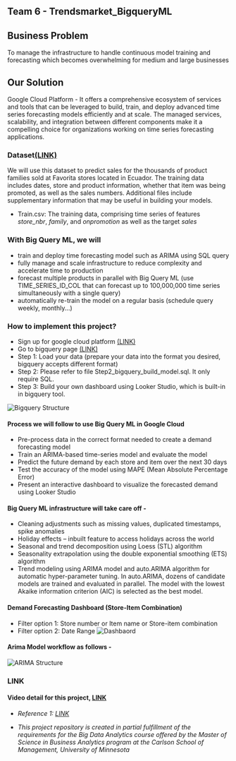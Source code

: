 ## Team 6 - Trendsmarket_BigqueryML

## Business Problem

To manage the infrastructure to handle continuous model training and forecasting which becomes overwhelming for medium and large businesses

## Our Solution

Google Cloud Platform - It offers a comprehensive ecosystem of services and tools that can be leveraged to build, train, and deploy advanced time series forecasting models efficiently and at scale. The managed services, scalability, and integration between different components make it a compelling choice for organizations working on time series forecasting applications.

### Dataset[(LINK)](<https://www.kaggle.com/competitions/store-sales-time-series-forecasting/data>)
We will use this dataset to predict sales for the thousands of product families sold at Favorita stores located in Ecuador. The training data includes dates, store and product information, whether that item was being promoted, as well as the sales numbers. Additional files include supplementary information that may be useful in building your models.
- Train.csv: The training data, comprising time series of features *store_nbr*, *family*, and *onpromotion* as well as the target *sales*


### With Big Query ML, we will

- train and deploy time forecasting model such as ARIMA using SQL query
- fully manage and scale infrastructure to reduce complexity and accelerate time to production
- forecast multiple products in parallel with Big Query ML (use TIME_SERIES_ID_COL that can forecast up to 100,000,000 time series simultaneously with a single query)
- automatically re-train the model on a regular basis (schedule query weekly, monthly...)

### How to implement this project?
- Sign up for google cloud platform [(LINK)](<https://cloud.google.com/?hl=en>)
- Go to bigquery page [(LINK)](<https://cloud.google.com/bigquery?hl=en>)
- Step 1: Load your data (prepare your data into the format you desired, bigquery accepts different format)
- Step 2: Please refer to file Step2_bigquery_build_model.sql. It only require SQL.
- Step 3: Build your own dashboard using Looker Studio, which is built-in in bigquery tool.
  
![Bigquery Structure](https://github.com/Cheng-Jessica/Trendsmarket_BigqueryML/blob/main/Structure_bigquery.jpg)


#### Process we will follow to use Big Query ML in Google Cloud
- Pre-process data in the correct format needed to create a demand forecasting model
- Train an ARIMA-based time-series model and evaluate the model
- Predict the future demand by each store and item over the next 30 days
- Test the accuracy of the model using MAPE (Mean Absolute Percentage Error)
- Present an interactive dashboard to visualize the forecasted demand using Looker Studio

#### Big Query ML infrastructure will take care off -
- Cleaning adjustments such as missing values, duplicated timestamps, spike anomalies
- Holiday effects – inbuilt feature to access holidays across the world
- Seasonal and trend decomposition using Loess (STL) algorithm
- Seasonality extrapolation using the double exponential smoothing (ETS) algorithm
- Trend modeling using ARIMA model and auto.ARIMA algorithm for automatic hyper-parameter tuning. In auto.ARIMA, dozens of candidate models are trained and evaluated in parallel. The model with the lowest Akaike information criterion (AIC) is selected as the best model.

#### Demand Forecasting Dashboard (Store-Item Combination)
- Filter option 1: Store number or Item name or Store-item combination
- Filter option 2: Date Range
![Dashbaord](https://github.com/Cheng-Jessica/Trendsmarket_BigqueryML/blob/main/Step3%20_Dashbaord.jpg)

#### Arima Model workflow as follows -
![ARIMA Structure](https://github.com/Cheng-Jessica/Trendsmarket_BigqueryML/blob/main/arima_structure.jpg)



### LINK
#### Video detail for this project, [LINK](<https://www.youtube.com/watch?v=6MRux_sKrtA&ab_channel=MSBA_Team>)

- *Reference 1: [LINK](<https://cloud.google.com/blog/topics/developers-practitioners/how-build-demand-forecasting-models-bigquery-ml>)*

- *This project repository is created in partial fulfillment of the requirements for the Big Data Analytics course offered by the Master of Science in Business Analytics program at the Carlson School of Management, University of Minnesota*


